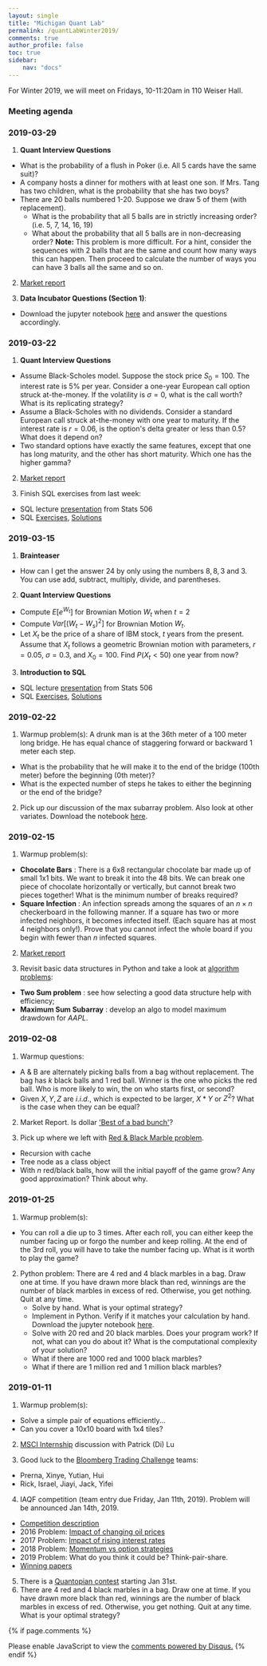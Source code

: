 ```yaml
---
layout: single
title: "Michigan Quant Lab"
permalink: /quantLabWinter2019/
comments: true
author_profile: false
toc: true
sidebar:
    nav: "docs"
---
```

For Winter 2019, we will meet on Fridays, 10-11:20am in 110 Weiser Hall.

### Meeting agenda

### 2019-03-29
1. **Quant Interview Questions**
- What is the probability of a flush in Poker (i.e. All $5$ cards have the same suit)?
- A company hosts a dinner for mothers with at least one son. If Mrs. Tang  has two children, what is the probability that she has two boys?
- There are 20 balls numbered 1-20. Suppose we draw 5 of them (with replacement).
    - What is the probability that all $5$ balls are in strictly increasing order? (i.e. 5, 7, 14, 16, 19)
    - What about the probability that all $5$ balls are in non-decreasing order? **Note:** This problem is more difficult. For a hint, consider the sequences with $2$ balls that are the same and count how many ways this can happen. Then proceed to calculate the number of ways you can have $3$ balls all the same and so on.

2. [Market report]()

3. **Data Incubator Questions (Section 1)**:
  - Download the jupyter notebook [here](https://nbviewer.jupyter.org/github/israeldi/friday-workshop/blob/master/files/Data%20Incubator/data_incubator_challenge.ipynb) and answer the questions accordingly.


### 2019-03-22
1. **Quant Interview Questions**
- Assume Black-Scholes model. Suppose the stock price $S_0 = 100$. The interest rate is $5$% per year. Consider a one-year European call option struck at-the-money. If the volatility is $\sigma = 0$, what is the call worth? What is its replicating strategy?
- Assume a Black-Scholes with no dividends. Consider a standard European call struck at-the-money with one year to maturity. If the interest rate is $r = 0.06$, is the option's delta greater or less than $0.5$? What does it depend on?
- Two standard options have exactly the same features, except that one has long maturity, and the other has short maturity. Which one has the higher gamma?

2. [Market report](https://drive.google.com/open?id=1lxRv4fUasbsgDnAK3cre2_3LtoSLaOJX)

3. Finish SQL exercises from last week:
  - SQL lecture [presentation](https://jbhender.github.io/Stats506/F18/Intro_to_SQL.html) from Stats 506
  - SQL [Exercises](https://drive.google.com/file/d/17wOqwUBZIrp_CuQEEcnGBUI8gP7nAlwB/view?usp=sharing), [Solutions](https://drive.google.com/open?id=1uk8tcs-4t2zkifx7v9cVszXZTkKTwqlU)


### 2019-03-15
1. **Brainteaser**
- How can I get the answer $24$ by only using the numbers $8, 8, 3$ and $3$. You can use add, subtract, multiply, divide, and parentheses.

2. **Quant Interview Questions**
- Compute $E[e^{W_t}]$ for Brownian Motion $W_t$ when $t = 2$
- Compute $Var[(W_t - W_s)^2]$ for Brownian Motion $W_t$.
- Let $X_t$ be the price of a share of IBM stock, $t$ years from the present. Assume that $X_t$ follows a geometric Brownian motion with parameters, $r = 0.05$, $\sigma = 0.3$, and $X_0 = 100$. Find $P(X_t < 50)$ one year from now?

3. **Introduction to SQL**
  - SQL lecture [presentation](https://jbhender.github.io/Stats506/F18/Intro_to_SQL.html) from Stats 506
  - SQL [Exercises](https://drive.google.com/file/d/17wOqwUBZIrp_CuQEEcnGBUI8gP7nAlwB/view?usp=sharing), [Solutions](https://drive.google.com/open?id=1uk8tcs-4t2zkifx7v9cVszXZTkKTwqlU)

### 2019-02-22
1. Warmup problem(s):
A drunk man is at the $36$th meter of a $100$ meter long bridge. He has equal chance of staggering forward or backward $1$ meter each step. 
- What is the probability that he will make it to the end of the bridge ($100$th meter) before the beginning ($0$th meter)? 
- What is the expected number of steps he takes to either the beginning or the end of the bridge?

2. Pick up our discussion of the max subarray problem. Also look at other variates. Download the notebook [here](https://nbviewer.jupyter.org/github/dlu-umich/dlu-umich.github.io/blob/master/friday-workshop/Basic%20Data%20Structure%20%26%20Algo.ipynb).

### 2019-02-15
1. Warmup problem(s):
- **Chocolate Bars** : There is a $6$x$8$ rectangular chocolate bar made up of small $1$x$1$ bits. We want to break it into the $48$ bits. We can break one piece of chocolate horizontally or vertically, but cannot break two pieces together! What is the minimum number of breaks required?
- **Square Infection** : An infection spreads among the squares of an $n\times n$ checkerboard in the following manner. If a square has two or more infected neighbors, it becomes infected itself. (Each square has at most $4$ neighbors only!). Prove that you cannot infect the whole board if you begin with fewer than $n$ infected squares.

2. [Market report](https://drive.google.com/open?id=1TQY6seONGz4L1ALpk2x3g5QOm_WrDY_5)

3. Revisit basic data structures in Python and take a look at [algorithm problems](https://nbviewer.jupyter.org/github/dlu-umich/dlu-umich.github.io/blob/master/friday-workshop/Basic%20Data%20Structure%20%26%20Algo.ipynb): 
- **Two Sum problem** : see how selecting a good data structure help with efficiency; 
- **Maximum Sum Subarray** : develop an algo to model maximum drawdown for *AAPL*.

### 2019-02-08
1. Warmup questions:
- A & B are alternately picking balls from a bag without replacement. The bag has $k$ black balls and 1 red ball. Winner is the one who picks the red ball. Who is more likely to win, the on who starts first, or second?
- Given $X, Y, Z$ are $i.i.d.$, which is expected to be larger, $X*Y$ or $Z^2$? What is the case when they can be equal? 

2. Market Report. Is dollar ['Best of a bad bunch'](https://www.bloomberg.com/news/articles/2019-02-07/global-rate-shift-upends-wall-street-s-weaker-dollar-consensus?srnd=fixed-income)?

3. Pick up where we left with [Red & Black Marble problem](https://nbviewer.jupyter.org/github/dlu-umich/dlu-umich.github.io/blob/master/friday-workshop/RedBlackMarble-DP.ipynb).
- Recursion with cache
- Tree node as a class object
- With $n$ red/black balls, how will the initial payoff of the game grow? Any good approximation? Think about why.

### 2019-01-25

1. Warmup problem(s):
- You can roll a die up to 3 times. After each roll, you can either keep the number facing up or forgo the number and keep rolling. At the end of the 3rd roll, you will have to take the number facing up. What is it worth to play the game?

2. Python problem: There are 4 red and 4 black marbles in a bag. Draw one at time. If you have drawn more black than red, winnings are the number of black marbles in excess of red. Otherwise, you get nothing. Quit at any time.
    - Solve by hand. What is your optimal strategy?
    - Implement in Python. Verify if it matches your calculation by hand. Download the jupyter notebook [here](https://nbviewer.jupyter.org/github/dlu-umich/dlu-umich.github.io/blob/master/friday-workshop/RedBlackMarble-DP.ipynb).
    - Solve with 20 red and 20 black marbles. Does your program work? If not, what can you do about it? What is the computational complexity of your solution?
    - What if there are 1000 red and 1000 black marbles?
    - What if there are 1 million red and 1 million black marbles?


### 2019-01-11
1. Warmup problem(s):
- Solve a simple pair of equations efficiently...
- Can you cover a 10x10 board with 1x4 tiles?

2. [MSCI Internship](../jobs/MSCIQuantitativeModelValidationSummerInternship.pdf) discussion with Patrick (Di) Lu

3. Good luck to the [Bloomberg Trading Challenge](https://www.bloomberg.com/careers/blog/one-idea-engaged-250-student-teams-first-ever-bloomberg-trading-challenge/) teams:
- Prerna, Xinye, Yutian, Hui
- Rick, Israel, Jiayi, Jack, Yifei

4. IAQF competition (team entry due Friday, Jan 11th, 2019). Problem will be announced Jan 14th, 2019.
- [Competition description](../competitions/iaqf/IAQFAnnualAcademicCompetition.pdf)
- 2016 Problem: [Impact of changing oil prices](../competitions/iaqf/IAQFCompetitionProblem2016.pdf)
- 2017 Problem: [Impact of rising interest rates](../competitions/iaqf/IAQFCompetitionProblem2017.pdf)
- 2018 Problem: [Momentum vs option strategies](../competitions/iaqf/IAQFCompetitionProblem2018.pdf)
- 2019 Problem: What do you think it could be? Think-pair-share.
- [Winning papers](https://www.iaqf.org/news/news_detail/49)
5. There is a [Quantopian contest](https://www.quantopian.com/contest/university-quant-finance-competition) starting Jan 31st.
6. There are 4 red and 4 black marbles in a bag. Draw one at time. If you have drawn more black than red, winnings are the number of black marbles in excess of red. Otherwise, you get nothing. Quit at any time. What is your optimal strategy?

{% if page.comments %}
<div id="disqus_thread"></div>
<script>

/**
*  RECOMMENDED CONFIGURATION VARIABLES: EDIT AND UNCOMMENT THE SECTION BELOW TO INSERT DYNAMIC VALUES FROM YOUR PLATFORM OR CMS.
*  LEARN WHY DEFINING THESE VARIABLES IS IMPORTANT: https://disqus.com/admin/universalcode/#configuration-variables*/
/*
var disqus_config = function () {
this.page.url = PAGE_URL;  // Replace PAGE_URL with your page's canonical URL variable
this.page.identifier = PAGE_IDENTIFIER; // Replace PAGE_IDENTIFIER with your page's unique identifier variable
};
*/
(function() { // DON'T EDIT BELOW THIS LINE
var d = document, s = d.createElement('script');
s.src = 'https://israeldi.disqus.com/embed.js';
s.setAttribute('data-timestamp', +new Date());
(d.head || d.body).appendChild(s);
})();
</script>
<noscript>Please enable JavaScript to view the <a href="https://disqus.com/?ref_noscript">comments powered by Disqus.</a></noscript>
{% endif %}
